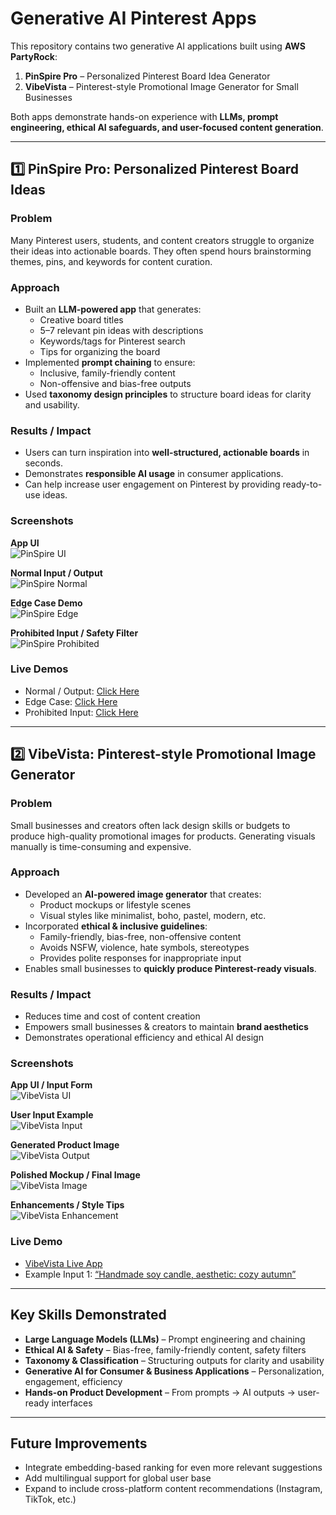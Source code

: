 # Generative AI Pinterest Apps

This repository contains two generative AI applications built using **AWS PartyRock**:

1. **PinSpire Pro** – Personalized Pinterest Board Idea Generator  
2. **VibeVista** – Pinterest-style Promotional Image Generator for Small Businesses  

Both apps demonstrate hands-on experience with **LLMs, prompt engineering, ethical AI safeguards, and user-focused content generation**.

---

## 1️⃣ PinSpire Pro: Personalized Pinterest Board Ideas

### Problem
Many Pinterest users, students, and content creators struggle to organize their ideas into actionable boards. They often spend hours brainstorming themes, pins, and keywords for content curation.

### Approach
- Built an **LLM-powered app** that generates:
  - Creative board titles
  - 5–7 relevant pin ideas with descriptions
  - Keywords/tags for Pinterest search
  - Tips for organizing the board
- Implemented **prompt chaining** to ensure:
  - Inclusive, family-friendly content
  - Non-offensive and bias-free outputs
- Used **taxonomy design principles** to structure board ideas for clarity and usability.

### Results / Impact
- Users can turn inspiration into **well-structured, actionable boards** in seconds.
- Demonstrates **responsible AI usage** in consumer applications.
- Can help increase user engagement on Pinterest by providing ready-to-use ideas.

### Screenshots
**App UI**  
![PinSpire UI](pinspire-ui.png)  

**Normal Input / Output**  
![PinSpire Normal](pinspire-normal.png)  

**Edge Case Demo**  
![PinSpire Edge](pinspire-edge.png)  

**Prohibited Input / Safety Filter**  
![PinSpire Prohibited](pinspire-prohibited.png)  

### Live Demos
- Normal / Output: [Click Here](https://partyrock.aws/u/ramyarajeswarivissapragada/_xCAJ1Ssk/PinSpire-Pro/snapshot/QPGazsFVb)  
- Edge Case: [Click Here](https://partyrock.aws/u/ramyarajeswarivissapragada/_xCAJ1Ssk/PinSpire-Pro/snapshot/85W2A3Dnb)  
- Prohibited Input: [Click Here](https://partyrock.aws/u/ramyarajeswarivissapragada/_xCAJ1Ssk/PinSpire-Pro/snapshot/FzKIN4DrP)

---

## 2️⃣ VibeVista: Pinterest-style Promotional Image Generator

### Problem
Small businesses and creators often lack design skills or budgets to produce high-quality promotional images for products. Generating visuals manually is time-consuming and expensive.

### Approach
- Developed an **AI-powered image generator** that creates:
  - Product mockups or lifestyle scenes
  - Visual styles like minimalist, boho, pastel, modern, etc.
- Incorporated **ethical & inclusive guidelines**:
  - Family-friendly, bias-free, non-offensive content
  - Avoids NSFW, violence, hate symbols, stereotypes
  - Provides polite responses for inappropriate input
- Enables small businesses to **quickly produce Pinterest-ready visuals**.

### Results / Impact
- Reduces time and cost of content creation
- Empowers small businesses & creators to maintain **brand aesthetics**
- Demonstrates operational efficiency and ethical AI design

### Screenshots
**App UI / Input Form**  
![VibeVista UI](vibe-vista-ui.png)  

**User Input Example**  
![VibeVista Input](vibe-vista-input.png)  

**Generated Product Image**  
![VibeVista Output](vibe-vista-output.png)  

**Polished Mockup / Final Image**  
![VibeVista Image](vibe-vista-image.png)  

**Enhancements / Style Tips**  
![VibeVista Enhancement](vibe-vista-enhancement-cta.png)  

### Live Demo
- [VibeVista Live App](https://partyrock.aws/u/ramyarajeswarivissapragada/24iT2ywaK/VibeVista)  
- Example Input 1: [“Handmade soy candle, aesthetic: cozy autumn”](https://partyrock.aws/u/ramyarajeswarivissapragada/24iT2ywaK/VibeVista/snapshot/wYuHyAJUy)

---

## Key Skills Demonstrated
- **Large Language Models (LLMs)** – Prompt engineering and chaining  
- **Ethical AI & Safety** – Bias-free, family-friendly content, safety filters  
- **Taxonomy & Classification** – Structuring outputs for clarity and usability  
- **Generative AI for Consumer & Business Applications** – Personalization, engagement, efficiency  
- **Hands-on Product Development** – From prompts → AI outputs → user-ready interfaces

---

## Future Improvements
- Integrate embedding-based ranking for even more relevant suggestions  
- Add multilingual support for global user base  
- Expand to include cross-platform content recommendations (Instagram, TikTok, etc.)
